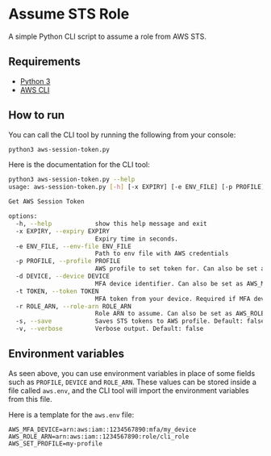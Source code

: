 # Assume STS Role

A simple Python CLI script to assume a role from AWS STS.

## Requirements
- [Python 3](https://www.python.org/downloads/)
- [AWS CLI](https://aws.amazon.com/cli/)

## How to run

You can call the CLI tool by running the following from your console:

```bash
python3 aws-session-token.py
```

Here is the documentation for the CLI tool:

```bash
python3 aws-session-token.py --help                     
usage: aws-session-token.py [-h] [-x EXPIRY] [-e ENV_FILE] [-p PROFILE] [-d DEVICE] [-t TOKEN] [-r ROLE_ARN] [-s] [-v]

Get AWS Session Token

options:
  -h, --help            show this help message and exit
  -x EXPIRY, --expiry EXPIRY
                        Expiry time in seconds.
  -e ENV_FILE, --env-file ENV_FILE
                        Path to env file with AWS credentials
  -p PROFILE, --profile PROFILE
                        AWS profile to set token for. Can also be set as AWS_SET_PROFILE environment variable. Default: default
  -d DEVICE, --device DEVICE
                        MFA device identifier. Can also be set as AWS_MFA_DEVICE environment variable. Required if MFA token is set
  -t TOKEN, --token TOKEN
                        MFA token from your device. Required if MFA device is set
  -r ROLE_ARN, --role-arn ROLE_ARN
                        Role ARN to assume. Can also be set as AWS_ROLE_ARN environment variable
  -s, --save            Saves STS tokens to AWS profile. Default: false
  -v, --verbose         Verbose output. Default: false
```

## Environment variables

As seen above, you can use environment variables in place of some fields such as `PROFILE`, `DEVICE` and `ROLE_ARN`. These values can be stored inside a file called `aws.env`, and the CLI tool will import the environment variables from this file.

Here is a template for the `aws.env` file:

```
AWS_MFA_DEVICE=arn:aws:iam::1234567890:mfa/my_device
AWS_ROLE_ARN=arn:aws:iam::1234567890:role/cli_role
AWS_SET_PROFILE=my-profile
```
